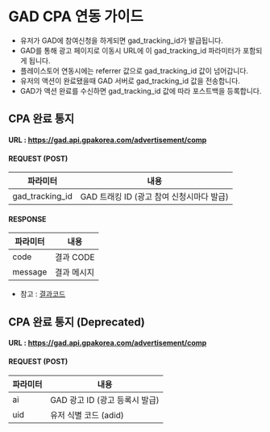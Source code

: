 # GAD CPA 연동 가이드
- 유저가 GAD에 참여신청을 하게되면 gad_tracking_id가 발급됩니다.
- GAD를 통해 광고 페이지로 이동시 URL에 이 gad_tracking_id 파라미터가 포함되게 됩니다.
- 플레이스토어 연동시에는 referrer 값으로 gad_tracking_id 값이 넘어갑니다.
- 유저의 액션이 완료됐을때 GAD 서버로 gad_tracking_id 값을 전송합니다.
- GAD가 액션 완료를 수신하면 gad_tracking_id 값에 따라 포스트백을 등록합니다.

## CPA 완료 통지
#### URL : https://gad.api.gpakorea.com/advertisement/comp
#### REQUEST (POST)
| 파라미터 | 내용 |
| --- | --- |
| gad_tracking_id | GAD 트래킹 ID (광고 참여 신청시마다 발급) |
#### RESPONSE
| 파라미터 | 내용 |
| --- | --- |
| code | 결과 CODE |
| message | 결과 메시지 |

- 참고 : [결과코드](https://github.com/koreagpa-dev/gad-sample-android/blob/master/api-doc.md#%EA%B2%B0%EA%B3%BC-%EC%BD%94%EB%93%9C)


## CPA 완료 통지 (Deprecated)
#### URL : https://gad.api.gpakorea.com/advertisement/comp
#### REQUEST (POST)
| 파라미터 | 내용 |
| --- | --- |
| ai | GAD 광고 ID (광고 등록시 발급) |
| uid | 유저 식별 코드 (adid) |
